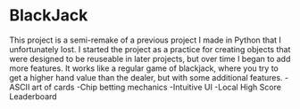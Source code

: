 # BlackJack
This project is a semi-remake of a previous project I made in Python that I unfortunately lost. I started the project as a practice for creating objects that were designed to 
be reuseable in later projects, but over time I began to add more features. It works like a regular game of blackjack, where you try to get a higher hand value than the 
dealer, but with some additional features.
  -ASCII art of cards
  -Chip betting mechanics
  -Intuitive UI
  -Local High Score Leaderboard

